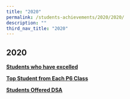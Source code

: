 ```yaml
---
title: "2020"
permalink: /students-achievements/2020/2020/
description: ""
third_nav_title: "2020"
---
```

## 2020

**[Students who have excelled](/students-achievements/2020/stud-excelled/)**

**[Top Student from Each P6 Class](/students-achievements/2020/top-stud/)**

**[Students Offered DSA](/students-achievements/2020/stud-dsa/)**

